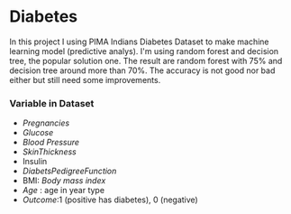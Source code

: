 # Diabetes

In this project I using PIMA Indians Diabetes Dataset to make machine learning model (predictive analys). I'm using random forest and decision tree, the popular solution one. The result are random forest with 75% and decision tree around more than 70%. The accuracy is not good nor bad either but still need some improvements.

### Variable in Dataset

- *Pregnancies*
- *Glucose*
- *Blood Pressure*
- *SkinThickness*
- Insulin
- *DiabetsPedigreeFunction*
- BMI: *Body mass index* 
- *Age* : age in year type
- *Outcome*:1 (positive has diabetes), 0 (negative)

